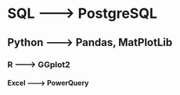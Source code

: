 <h1>SQL ---> PostgreSQL</h1>
<h2>Python ---> Pandas, MatPlotLib</h2>
<h3>R ---> GGplot2</h3>
<h4>Excel ---> PowerQuery</h4>
